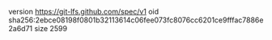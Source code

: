 version https://git-lfs.github.com/spec/v1
oid sha256:2ebce08198f0801b32113614c06fee073fc8076cc6201ce9fffac7886e2a6d71
size 2599
